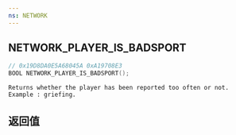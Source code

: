 ```yaml
---
ns: NETWORK
---
```

## NETWORK_PLAYER_IS_BADSPORT

```c
// 0x19D8DA0E5A68045A 0xA19708E3
BOOL NETWORK_PLAYER_IS_BADSPORT();
```

```
Returns whether the player has been reported too often or not.  
Example : griefing.  
```

## 返回值
